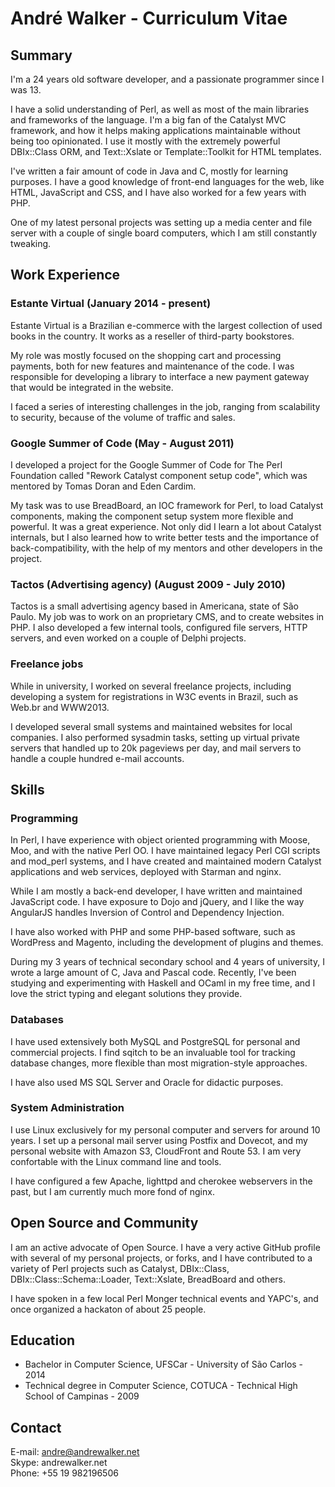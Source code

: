 # André Walker - Curriculum Vitae

## Summary

I'm a 24 years old software developer, and a passionate programmer since I was
13.

I have a solid understanding of Perl, as well as most of the main libraries and
frameworks of the language. I'm a big fan of the Catalyst MVC framework, and
how it helps making applications maintainable without being too opinionated. I
use it mostly with the extremely powerful DBIx::Class ORM, and Text::Xslate or
Template::Toolkit for HTML templates.

I've written a fair amount of code in Java and C, mostly for learning purposes.
I have a good knowledge of front-end languages for the web, like HTML,
JavaScript and CSS, and I have also worked for a few years with PHP.

One of my latest personal projects was setting up a media center and file
server with a couple of single board computers, which I am still constantly
tweaking.

## Work Experience

### Estante Virtual **(January 2014 - present)**

Estante Virtual is a Brazilian e-commerce with the largest collection of used
books in the country. It works as a reseller of third-party bookstores.

My role was mostly focused on the shopping cart and processing payments, both
for new features and maintenance of the code. I was responsible for developing
a library to interface a new payment gateway that would be integrated in the
website.

I faced a series of interesting challenges in the job, ranging from scalability
to security, because of the volume of traffic and sales.

### Google Summer of Code **(May - August 2011)**

I developed a project for the Google Summer of Code for The Perl Foundation
called "Rework Catalyst component setup code", which was mentored by Tomas
Doran and Eden Cardim.

My task was to use BreadBoard, an IOC framework for Perl, to load Catalyst
components, making the component setup system more flexible and powerful. It
was a great experience. Not only did I learn a lot about Catalyst internals,
but I also learned how to write better tests and the importance of
back-compatibility, with the help of my mentors and other developers in the
project.

### Tactos (Advertising agency) **(August 2009 - July 2010)**

Tactos is a small advertising agency based in Americana, state of São Paulo. My
job was to work on an proprietary CMS, and to create websites in PHP. I also
developed a few internal tools, configured file servers, HTTP servers, and even
worked on a couple of Delphi projects.

### Freelance jobs

While in university, I worked on several freelance projects, including
developing a system for registrations in W3C events in Brazil, such as Web.br
and WWW2013.

I developed several small systems and maintained websites for local companies.
I also performed sysadmin tasks, setting up virtual private servers that
handled up to 20k pageviews per day, and mail servers to handle a couple
hundred e-mail accounts.

## Skills

### Programming

In Perl, I have experience with object oriented programming with Moose, Moo,
and with the native Perl OO. I have maintained legacy Perl CGI scripts and
mod\_perl systems, and I have created and maintained modern Catalyst
applications and web services, deployed with Starman and nginx.

While I am mostly a back-end developer, I have written and maintained
JavaScript code. I have exposure to Dojo and jQuery, and I like the way
AngularJS handles Inversion of Control and Dependency Injection.

I have also worked with PHP and some PHP-based software, such as WordPress and
Magento, including the development of plugins and themes.

During my 3 years of technical secondary school and 4 years of university, I
wrote a large amount of C, Java and Pascal code. Recently, I've been studying
and experimenting with Haskell and OCaml in my free time, and I love the strict
typing and elegant solutions they provide.

### Databases

I have used extensively both MySQL and PostgreSQL for personal and commercial
projects. I find sqitch to be an invaluable tool for tracking database changes,
more flexible than most migration-style approaches.

I have also used MS SQL Server and Oracle for didactic purposes.

### System Administration

I use Linux exclusively for my personal computer and servers for around 10
years. I set up a personal mail server using Postfix and Dovecot, and my
personal website with Amazon S3, CloudFront and Route 53. I am very confortable
with the Linux command line and tools.

I have configured a few Apache, lighttpd and cherokee webservers in the past,
but I am currently much more fond of nginx.

## Open Source and Community

I am an active advocate of Open Source. I have a very active GitHub profile
with several of my personal projects, or forks, and I have contributed to a
variety of Perl projects such as Catalyst, DBIx::Class, DBIx::Class::Schema::Loader,
Text::Xslate, BreadBoard and others.

I have spoken in a few local Perl Monger technical events and YAPC's, and once
organized a hackaton of about 25 people.

## Education

 - Bachelor in Computer Science, UFSCar - University of São Carlos - 2014
 - Technical degree in Computer Science, COTUCA - Technical High School of
   Campinas - 2009

## Contact

E-mail: andre@andrewalker.net\
Skype: andrewalker.net\
Phone: +55 19 982196506
